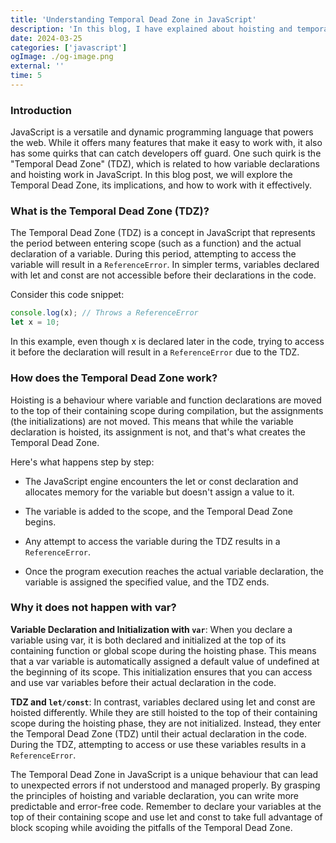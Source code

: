 ```yaml
---
title: 'Understanding Temporal Dead Zone in JavaScript'
description: 'In this blog, I have explained about hoisting and temporal dead zone in javascript'
date: 2024-03-25
categories: ['javascript']
ogImage: ./og-image.png
external: ''
time: 5
---
```


### Introduction

JavaScript is a versatile and dynamic programming language that powers the web. While it offers many features that make it easy to work with, it also has some quirks that can catch developers off guard. One such quirk is the "Temporal Dead Zone" (TDZ), which is related to how variable declarations and hoisting work in JavaScript. In this blog post, we will explore the Temporal Dead Zone, its implications, and how to work with it effectively.

### What is the Temporal Dead Zone (TDZ)?

The Temporal Dead Zone (TDZ) is a concept in JavaScript that represents the period between entering scope (such as a function) and the actual declaration of a variable. During this period, attempting to access the variable will result in a `ReferenceError`. In simpler terms, variables declared with let and const are not accessible before their declarations in the code.

Consider this code snippet:

```js
console.log(x); // Throws a ReferenceError
let x = 10;
```

In this example, even though x is declared later in the code, trying to access it before the declaration will result in a `ReferenceError` due to the TDZ.

### How does the Temporal Dead Zone work?

Hoisting is a behaviour where variable and function declarations are moved to the top of their containing scope during compilation, but the assignments (the initializations) are not moved. This means that while the variable declaration is hoisted, its assignment is not, and that's what creates the Temporal Dead Zone.

Here's what happens step by step:

- The JavaScript engine encounters the let or const declaration and allocates memory for the variable but doesn't assign a value to it.

- The variable is added to the scope, and the Temporal Dead Zone begins.

- Any attempt to access the variable during the TDZ results in a `ReferenceError`.

- Once the program execution reaches the actual variable declaration, the variable is assigned the specified value, and the TDZ ends.

### Why it does not happen with var?

<strong>Variable Declaration and Initialization with `var`</strong>: When you declare a variable using var, it is both declared and initialized at the top of its containing function or global scope during the hoisting phase. This means that a var variable is automatically assigned a default value of undefined at the beginning of its scope. This initialization ensures that you can access and use var variables before their actual declaration in the code.

<strong>TDZ and `let/const`</strong>: In contrast, variables declared using let and const are hoisted differently. While they are still hoisted to the top of their containing scope during the hoisting phase, they are not initialized. Instead, they enter the Temporal Dead Zone (TDZ) until their actual declaration in the code. During the TDZ, attempting to access or use these variables results in a `ReferenceError`.

The Temporal Dead Zone in JavaScript is a unique behaviour that can lead to unexpected errors if not understood and managed properly. By grasping the principles of hoisting and variable declaration, you can write more predictable and error-free code. Remember to declare your variables at the top of their containing scope and use let and const to take full advantage of block scoping while avoiding the pitfalls of the Temporal Dead Zone.
